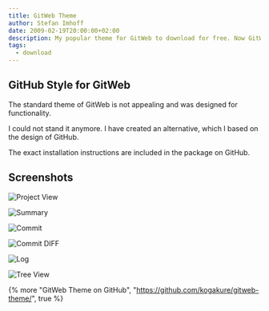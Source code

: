 ```yaml
---
title: GitWeb Theme
author: Stefan Imhoff
date: 2009-02-19T20:00:00+02:00
description: My popular theme for GitWeb to download for free. Now GitWeb looks more similar to GitHub and is not ugly anymore.
tags:
  - download
---
```


## GitHub Style for GitWeb

The standard theme of GitWeb is not appealing and was designed for functionality.

I could not stand it anymore. I have created an alternative, which I based on the design of GitHub.

The exact installation instructions are included in the package on GitHub.

## Screenshots

![Project View](/assets/images/posts/gitweb-theme-projects.png)

![Summary](/assets/images/posts/gitweb-theme-summary.png)

![Commit](/assets/images/posts/gitweb-theme-commit.png)

![Commit DIFF](/assets/images/posts/gitweb-theme-commitdiff.png)

![Log](/assets/images/posts/gitweb-theme-log.png)

![Tree View](/assets/images/posts/gitweb-theme-tree.png)

{% more "GitWeb Theme on GitHub", "https://github.com/kogakure/gitweb-theme/", true %}
